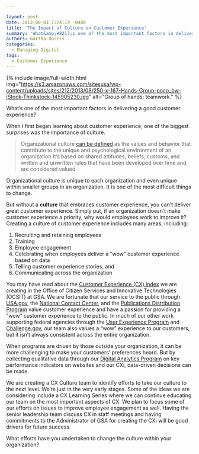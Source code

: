 ```yaml
---

layout: post
date: 2013-08-01 7:24:19 -0400
title: 'The Impact of Culture on Customer Experience'
summary: 'What&amp;#8217;s one of the most important factors in delivering a good customer experience? When I first began learning about customer experience, one of the biggest surprises was the importance of culture. Organizational culture can be defined as the values and behavior that contribute to the unique and psychological environment of an organization.It&rsquo;s based on shared'
authors: martha-dorris
categories:
  - Managing Digital
tags:
  - Customer Experience
---
```



{% include image/full-width.html img="https://s3.amazonaws.com/sitesusa/wp-content/uploads/sites/212/2013/08/250-x-167-Hands-Group-poco_bw-iStock-Thinkstock-145905230.jpg" alt="Group of hands; teamwork." %} 

What&#8217;s one of the most important factors in delivering a good customer experience?

When I first began learning about customer experience, one of the biggest surprises was the importance of culture.

> Organizational culture [can be defined](http://www.businessdictionary.com/definition/organizational-culture.html#ixzz2aA1R9Odt) as the values and behavior that contribute to the unique and psychological environment of an organization.It’s based on shared attitudes, beliefs, customs, and written and unwritten rules that have been developed over time and are considered valued.

Organizational culture is unique to each organization and even unique within smaller groups in an organization.  It is one of the most difficult things to change.

But without a **culture** that embraces customer experience, you can&#8217;t deliver great customer experience. Simply put, if an organization doesn&#8217;t make customer experience a priority, why would employees work to improve it? Creating a culture of customer experience includes many areas, including:

  1. Recruiting and retaining employees
  2. Training
  3. Employee engagement
  4. Celebrating when employees deliver a “wow” customer experience based on data
  5. Telling customer experience stories, and
  6. Communicating across the organization

You may have read about the <a href="https://www.WHATEVER/2013/07/18/how-to-create-a-customer-experience-index-2/" target="_blank">Customer Experience (CX) index</a> we are creating in the Office of Citizen Services and Innovative Technologies (OCSIT) at GSA.  We are fortunate that our service to the public through [USA.gov](http://www.usa.gov/), the [National Contact Center](http://www.gsa.gov/portal/category/25591), and the [Publications Distribution Program](http://www.publications.usa.gov/) value customer experience and have a passion for providing a “wow” customer experience to the public.  In much of our other work supporting federal agencies through the <a href="https://www.WHATEVER/resources/user-experience-program/" target="_blank">User Experience Program</a> and [Challenge.gov](http://challenge.gov/), our team also values a “wow” experience to our customers, but it isn’t always consistent across the entire organization.

When programs are driven by those outside your organization, it can be more challenging to make your customers&#8217; preferences heard.  But by collecting qualitative data through our <a href="https://www.WHATEVER/services/dap/" target="_blank">Digital Analytics Program</a> on key performance indicators on websites and our CXi, data-driven decisions can be made.

We are creating a CX Culture team to identify efforts to take our culture to the next level.  We&#8217;re just in the very early stages.  Some of the ideas we are considering include a CX Learning Series where we can continue educating our team on the most important aspects of CX.  We plan to focus some of our efforts on issues to improve employee engagement as well.  Having the senior leadership team discuss CX in staff meetings and having commitments to the Administrator of GSA for creating the CXi will be good drivers for future success.

What efforts have you undertaken to change the culture within your organization?
